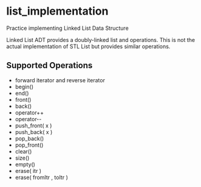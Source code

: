 # list_implementation
Practice implementing Linked List Data Structure

Linked List ADT provides a doubly-linked list and operations. This is not the actual implementation of STL List but provides similar operations.

## Supported Operations
- forward iterator and reverse iterator
- begin()
- end()
- front()
- back()
- operator++
- operator--
- push_front( x )
- push_back( x )
- pop_back()
- pop_front()
- clear()
- size()
- empty()
- erase( itr )
- erase( fromItr , toItr )



